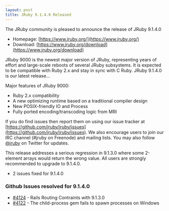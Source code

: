 ```yaml
---
layout: post
title: JRuby 9.1.4.0 Released
---
```

The JRuby community is pleased to announce the release of JRuby 9.1.4.0

- Homepage: [https://www.jruby.org/](https://www.jruby.org/)
- Download: [https://www.jruby.org/download](https://www.jruby.org/download)

JRuby 9000 is the newest major version of JRuby, representing years of effort and large-scale reboots of several JRuby subsystems.  It is expected to be compatible with Ruby 2.x and stay in sync with C Ruby.  JRuby 9.1.4.0 is our latest release...

Major features of JRuby 9000:

- Ruby 2.x compatibility
- A new optimizing runtime based on a traditional compiler design
- New POSIX-friendly IO and Process
- Fully ported encoding/transcoding logic from MRI

If you do find issues then report them on using our issue tracker at [https://github.com/jruby/jruby/issues](https://github.com/jruby/jruby/issues). We also encourage users to join our IRC channel (#jruby on Freenode) and mailing lists. You may also follow [@jruby](https://twitter.com/jruby) on Twitter for updates.

This release addresses a serious regression in 9.1.3.0 where some 2-element arrays would return the wrong value.  All users are strongly recommended to upgrade to 9.1.4.0.

- 2 issues fixed for 9.1.4.0

### Github Issues resolved for 9.1.4.0

<ul>
<li><a href="https://github.com/jruby/jruby/issues/4124">#4124</a> - Rails Routing Contraints with 9.1.3.0</li>
<li><a href="https://github.com/jruby/jruby/issues/4122">#4122</a> - The child-process gem fails to spawn processes on Windows</li>
</ul>
